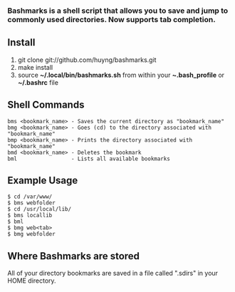 ### Bashmarks is a shell script that allows you to save and jump to commonly used directories. Now supports tab completion.

## Install

1. git clone git://github.com/huyng/bashmarks.git
2. make install
3. source **~/.local/bin/bashmarks.sh** from within your **~.bash\_profile** or **~/.bashrc** file

## Shell Commands

    bms <bookmark_name> - Saves the current directory as "bookmark_name"
    bmg <bookmark_name> - Goes (cd) to the directory associated with "bookmark_name"
    bmp <bookmark_name> - Prints the directory associated with "bookmark_name"
    bmd <bookmark_name> - Deletes the bookmark
    bml                 - Lists all available bookmarks
    
## Example Usage

    $ cd /var/www/
    $ bms webfolder
    $ cd /usr/local/lib/
    $ bms locallib
    $ bml
    $ bmg web<tab>
    $ bmg webfolder

## Where Bashmarks are stored
    
All of your directory bookmarks are saved in a file called ".sdirs" in your HOME directory.
